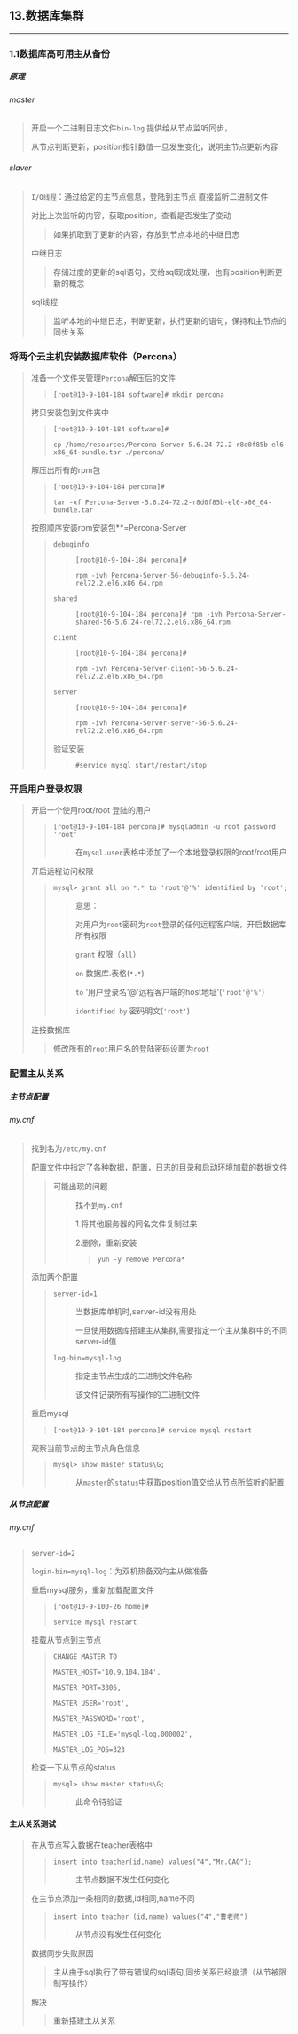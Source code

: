## 13.数据库集群

-------

### 1.1数据库高可用主从备份

##### 原理

###### master

> 开启一个二进制日志文件`bin-log` 提供给从节点监听同步，
>
> 从节点判断更新，position指针数值一旦发生变化，说明主节点更新内容

###### slaver

> `I/O线程`：通过给定的主节点信息，登陆到主节点 直接监听二进制文件
>
> 对比上次监听的内容，获取position，查看是否发生了变动
>
> > 如果抓取到了更新的内容，存放到节点本地的中继日志
>
> 中继日志
>
> > 存储过度的更新的sql语句，交给sql现成处理，也有position判断更新的概念
>
> sql线程
>
> > 监听本地的中继日志，判断更新，执行更新的语句，保持和主节点的同步关系



### 将两个云主机安装数据库软件（Percona）

> 准备一个文件夹管理`Percona`解压后的文件
>
> > `[root@10-9-104-184 software]#
> > mkdir percona`
>
> 拷贝安装包到文件夹中
>
> > `[root@10-9-104-184 software]# `
> >
> > `cp /home/resources/Percona-Server-5.6.24-72.2-r8d0f85b-el6-x86_64-bundle.tar ./percona/`
>
> 解压出所有的rpm包
>
> > `[root@10-9-104-184 percona]# `
> >
> > `tar -xf Percona-Server-5.6.24-72.2-r8d0f85b-el6-x86_64-bundle.tar`
>
> 
>
> 按照顺序安装rpm安装包**=Percona-Server
>
> > `debuginfo`
> >
> > > `[root@10-9-104-184 percona]# `
> > >
> > >  `rpm -ivh Percona-Server-56-debuginfo-5.6.24-rel72.2.el6.x86_64.rpm `
> >
> > `shared`
> >
> > > `[root@10-9-104-184 percona]# rpm
> > > -ivh Percona-Server-shared-56-5.6.24-rel72.2.el6.x86_64.rpm `
> >
> > `client`
> >
> > > `[root@10-9-104-184 percona]# `
> > >
> > > `rpm -ivh Percona-Server-client-56-5.6.24-rel72.2.el6.x86_64.rpm`
> >
> > `server`
> >
> > > `[root@10-9-104-184 percona]# `
> > >
> > > `rpm -ivh Percona-Server-server-56-5.6.24-rel72.2.el6.x86_64.rpm`
> >
> > 
> >
> > 验证安装
> >
> > > `#service mysql start/restart/stop`

### 开启用户登录权限

> 开启一个使用root/root 登陆的用户
>
> > `[root@10-9-104-184 percona]#
> > mysqladmin -u root password 'root'`
> >
> > > 在`mysql.user`表格中添加了一个本地登录权限的root/root用户
>
>
> 开启远程访问权限
>
> > `mysql> grant all on *.* to 'root'@'%' identified by 'root';`
> >
> > > 意思：
> > >
> > > 对用户为`root`密码为`root`登录的任何远程客户端，开启数据库所有权限
> >
> > > `grant` 权限（`all`）
> > >
> > > `on` 数据库.表格(`*.*`)
> > >
> > > `to` '用户登录名'@'远程客户端的host地址'(`'root'@'%'`)
> > >
> > > `identified by` 密码明文(`'root'`)
>
> 连接数据库
>
> > 修改所有的`root`用户名的登陆密码设置为`root`	







### 配置主从关系

##### 主节点配置

###### my.cnf

> 找到名为`/etc/my.cnf` 
>
> 配置文件中指定了各种数据，配置，日志的目录和启动环境加载的数据文件
>
> > 可能出现的问题
> >
> > > 找不到`my.cnf`
> >
> > > 1.将其他服务器的同名文件复制过来
> > >
> > > 2.删除，重新安装
> > >
> > > > `yun -y remove Percona*`
>
>
> 添加两个配置
>
> > `server-id=1`
> >
> > > 当数据库单机时,server-id没有用处
> > >
> > > 一旦使用数据库搭建主从集群,需要指定一个主从集群中的不同server-id值
> >
> > `log-bin=mysql-log`
> >
> > > 指定主节点生成的二进制文件名称
> > >
> > > 该文件记录所有写操作的二进制文件
>
> 
>
> 重启mysql
>
> > `[root@10-9-104-184 percona]#
> > service mysql restart`
>
> 观察当前节点的主节点角色信息
>
> > `mysql> show master status\G;`
> >
> > > 从`master`的`status`中获取position值交给从节点所监听的配置



##### 从节点配置

###### my.cnf

> `server-id=2`
>
> `login-bin=mysql-log`：为双机热备双向主从做准备
>
> 
>
> 重启mysql服务，重新加载配置文件
>
> > `[root@10-9-100-26 home]# `
> >
> > `service mysql restart`
>
> 
>
> 挂载从节点到主节点
>
> > `CHANGE MASTER TO `
> >
> > `MASTER_HOST='10.9.104.184',`
> >
> > `MASTER_PORT=3306,`
> >
> > `MASTER_USER='root',`
> >
> > `MASTER_PASSWORD='root',`
> >
> > `MASTER_LOG_FILE='mysql-log.000002',`
> >
> > `MASTER_LOG_POS=323`
>
>
> 检查一下从节点的status
>
> > `mysql> show master status\G;` 
> >
> > > 此命令待验证



#### 主从关系测试

> 在从节点写入数据在teacher表格中
>
> > `insert into teacher(id,name) values("4","Mr.CAO");`
> >
> > > 主节点数据不发生任何变化
>
> 在主节点添加一条相同的数据,id相同,name不同
>
> > `insert into teacher (id,name) values("4","曹老师")`
> >
> > > 从节点没有发生任何变化
>
> 数据同步失败原因
>
> > 主从由于sql执行了带有错误的sql语句,同步关系已经崩溃（从节被限制写操作）
>
> 解决
>
> > 重新搭建主从关系